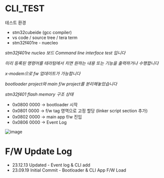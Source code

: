 # CLI_TEST

테스트 환경

- stm32cubeide (gcc compiler)  
- vs code / source tree / tera term
- stm32f401re - nuecleo


*stm32f401re nucleo 보드 Command line interface test 입니다*

*미리 등록된 명령어를 테라텀에서 치면 원하는 내용 또는 기능을 출력하거나 수행합니다*

*x-modem으로 fw 업데이트가 가능합니다*

*bootloader project와 main f/w project를 분리해놓았습니다*

*stm32f401 flash memory 구조 상태*
- 0x0800 0000 -> bootloader 시작
- 0x0801 0000 -> f/w tag 영역으로 고정 할당 (linker script section 추가)
- 0x0802 0000 -> main app f/w 진입
- 0x0806 0000 -> Event Log

![image](https://github.com/KpuFish/CLI_TEST/assets/43401975/75db525a-5315-40e7-8bc4-7220d440d92c)


# F/W Update Log
- 23.12.13 Updated - Event log & CLI add
- 23.09.19 Initial Commit - Bootloader & CLI App F/W Load
